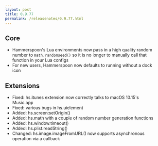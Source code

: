 ```yaml
---
layout: post
title: 0.9.77
permalink: /releasenotes/0.9.77.html
---
```


## Core

  * Hammerspoon's Lua environments now pass in a high quality random number to `math.randomseed()` so it is no longer to manually call that function in your Lua configs
  * For new users, Hammerspoon now defaults to running without a dock icon

## Extensions

  * Fixed: hs.itunes extension now correctly talks to macOS 10.15's Music.app
  * Fixed: various bugs in hs.uielement
  * Added: hs.screen:setOrigin()
  * Added: hs.math with a couple of random number generation functions
  * Added: hs.window.timeout()
  * Added: hs.plist.readString()
  * Changed: hs.image.imageFromURL() now supports asynchronous operation via a callback
